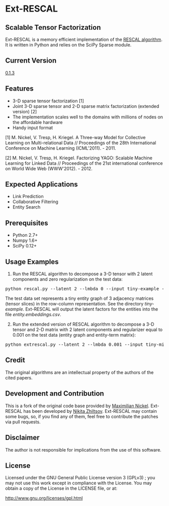 Ext-RESCAL
=================

Scalable Tensor Factorization
------------------------------

Ext-RESCAL is a memory efficient implementation of the [RESCAL algorithm](http://www.cip.ifi.lmu.de/~nickel/data/slides-icml2011.pdf). It is written in Python and relies on the SciPy Sparse module.

Current Version
------------
[0.1.3](https://github.com/nzhiltsov/Ext-RESCAL/archive/0.1.3.zip)

Features
------------

* 3-D sparse tensor factorization [1]
* Joint 3-D sparse tensor and 2-D sparse matrix factorization (extended version) [2]
* The implementation scales well to the domains with millions of nodes on the affordable hardware
* Handy input format

[1] M. Nickel, V. Tresp, H. Kriegel. A Three-way Model for Collective Learning on Multi-relational Data // Proceedings of the 28th International Conference on Machine Learning (ICML'2011). - 2011. 

[2] M. Nickel, V. Tresp, H. Kriegel. Factorizing YAGO: Scalable Machine Learning for Linked Data // Proceedings of the 21st international conference on World Wide Web (WWW'2012). - 2012.

Expected Applications
----------------------
* Link Prediction
* Collaborative Filtering
* Entity Search

Prerequisites
----------------------
* Python 2.7+
* Numpy 1.6+
* SciPy 0.12+

Usage Examples
----------------------

1) Run the RESCAL algorithm to decompose a 3-D tensor with 2 latent components and zero regularization on the test data:

<pre>python rescal.py --latent 2 --lmbda 0 --input tiny-example --outputentities entity.embeddings.csv --log rescal.log</pre>

The test data set represents a tiny entity graph of 3 adjacency matrices (tensor slices) in the row-column representation. See the directory <i>tiny-example</i>.  Ext-RESCAL will output the latent factors for the entities into the file <i>entity.embeddings.csv</i>.

2) Run the extended version of RESCAL algorithm to decompose a 3-D tensor and 2-D matrix with 2 latent components and regularizer equal to 0.001 on the test data (entity graph and entity-term matrix):

<pre>python extrescal.py --latent 2 --lmbda 0.001 --input tiny-mixed-example --outputentities entity.embeddings.csv --outputterms term.embeddings.csv --log extrescal.log</pre>


Credit
----------------------

The original algorithms are an intellectual property of the authors of the cited papers.

Development and Contribution
----------------------

This is a fork of the original code base provided by [Maximilian Nickel](http://www.cip.ifi.lmu.de/~nickel/). Ext-RESCAL has been developed by [Nikita Zhiltsov](http://cll.niimm.ksu.ru/cms/lang/en_US/main/people/zhiltsov). Ext-RESCAL may contain some bugs, so, if you find any of them, feel free to contribute the patches via pull requests.


Disclaimer
---------------------
The author is not responsible for implications from the use of this software.

License
---------------------

Licensed under the GNU General Public License version 3 (GPLv3) ;
you may not use this work except in compliance with the License.
You may obtain a copy of the License in the LICENSE file, or at:

   http://www.gnu.org/licenses/gpl.html